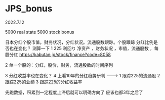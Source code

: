 # JPS_bonus

2022.7.12

5000 real state
5000 stock bonus

日本分红个股市值，财务状况，分红状况。流通股数跟踪。个股跟踪
分红比例是否也在变化？
测算一下
1 225 利回り	净资产 ，财务状况 ，市值，流通股数  ，每股分红
https://kabutan.jp/stock/finance?code=8058

2 单一个股的：分红，股价，财务，流通股数的时间序列


3 分红收益率也在变化？
4 上看10年的分红趋势研判
--->
1 跟踪225的流通股
2 跟踪225的业绩
3 跟踪225的分红收益率

先跑数据，积累到一定程度上滞后就可以明确方向了
应该也都3年之后了
